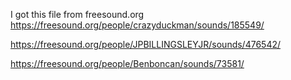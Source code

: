 I got this file from freesound.org 
https://freesound.org/people/crazyduckman/sounds/185549/

https://freesound.org/people/JPBILLINGSLEYJR/sounds/476542/

https://freesound.org/people/Benboncan/sounds/73581/